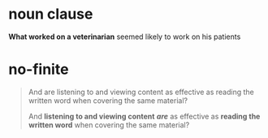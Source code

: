 # noun clause

**What worked on a veterinarian** seemed likely to work on his patients

# no-finite

> And are listening to and viewing content as effective as reading the written word when covering the same material?
>
> And **listening to and viewing content** **_are_** as effective as **reading the written word** when covering the same material?
